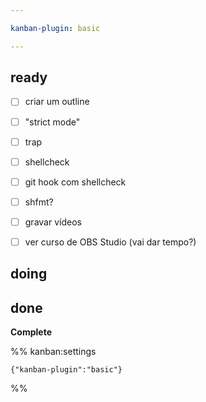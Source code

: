 ```yaml
---

kanban-plugin: basic

---
```


## ready

- [ ] criar um outline
- [ ] "strict mode"
- [ ] trap
- [ ] shellcheck
- [ ] git hook com shellcheck
- [ ] shfmt?
- [ ] gravar vídeos
- [ ] ver curso de OBS Studio (vai dar tempo?)


## doing



## done

**Complete**




%% kanban:settings
```
{"kanban-plugin":"basic"}
```
%%